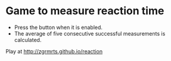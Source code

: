 # Game to measure reaction time

* Press the button when it is enabled.
* The average of five consecutive successful measurements is calculated.

Play at http://zgrmrts.github.io/reaction
